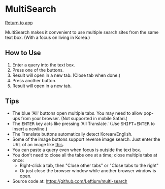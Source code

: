 # MultiSearch

[Return to app](/)

MultiSearch makes it convenient to use multiple search sites from the same text box. (With a focus on living in Korea.)

## How to Use

1. Enter a query into the text box.
2. Press one of the buttons.
3. Result will open in a new tab. (Close tab when done.)
4. Press another button.
5. Result will open in a new tab.

## Tips

-   The blue 'All' buttons open multiple tabs. You may need to allow pop-ups from your browser. (Not supported in mobile Safari.)
-   The <kbd>ENTER</kbd> key acts like pressing 'All Translate.' (Use <kbd>SHIFT</kbd>+<kbd>ENTER</kbd> to insert a newline.)
-   The Translate buttons automatically detect Korean/English.
-   Some of the image buttons support reverse image search. Just enter the URL of an image like [this](/?q=https://placekitten.com/800/500).
-   You can paste a query even when focus is outside the text box.
-   You don't need to close all the tabs one at a time; close multiple tabs at once:
    -   Right-click a tab, then "Close other tabs" or "Close tabs to the right"
    -   Or just close the browser window while another browser window is open.
-   Source code at: https://github.com/Leftium/multi-search
